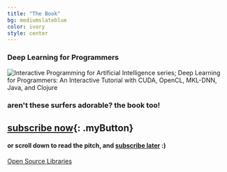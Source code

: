 ```yaml
---
title: "The Book"
bg: mediumslateblue
color: ivory
style: center
---
```

### Deep Learning for Programmers

![Interactive Programming for Artificial Intelligence series; Deep Learning for Programmers: An Interactive Tutorial with CUDA, OpenCL, MKL-DNN, Java, and Clojure](/img/dlfp-cover.png)

### aren't these surfers adorable? the book too!
## [subscribe now](https://www.patreon.com/deep_learning){: .myButton}
#### or scroll down to read the pitch, and [subscribe later](https://www.patreon.com/deep_learning) :)

<span id="forkongithub">
  <a href="{{ site.source_link }}" class="bg-blue">
    Open Source Libraries
  </a>
</span>
